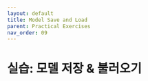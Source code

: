 ```yaml
---
layout: default
title: Model Save and Load
parent: Practical Exercises
nav_order: 09
---
```


# 실습: 모델 저장 & 불러오기

